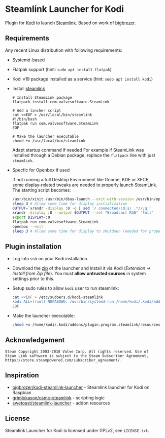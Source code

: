 # Steamlink Launcher for Kodi

Plugin for [Kodi](https://kodi.tv/) to launch [Steamlink](https://steamcommunity.com/app/353380/discussions/6/2806204039992195182/).
Based on work of [bigbrozer](https://github.com/bigbrozer/kodi-steamlink-launcher).

## Requirements

Any recent Linux distribution with following requirements:

* Systemd-based
* Flatpak support (hint: `sudo apt install flatpak`)
* Kodi v19 package installed as a service (hint: `sudo apt install kodi`)
* Install [steamlink](https://steamcommunity.com/app/353380/discussions/0/1743353164093954254)

    ```shell
    # Install SteamLink package
    flatpack install com.valvesoftware.SteamLink

    # Add a lancher script
    cat <<EOF > /usr/local/bin/steamlink
    #!/bin/bash
    flatpak run com.valvesoftware.SteamLink
    EOF

    # Make the launcher executable
    chmod +x /usr/local/bin/steamlink
    ```

    Adapt startup command if needed For example if SteamLink was installed through a Debian package, replace the `flatpack` line with just `steamlink`.

* Specfic for Openbox if used

    If not running a full Desktop Environment like Gnome, KDE or XFCE, some display-related tweaks are needed to properly launch SteamLink. The starting script becomes:

    ```bash
    /usr/bin/xinit /usr/bin/dbus-launch --exit-with-session /usr/bin/openbox-session -- :0 -nolisten tcp vt7 &
    sleep 3 # Allow some time for display initialization
    OUTPUT=`xrandr -display :0 -q | sed '/ connected/!d;s/ .*//;q'`
    xrandr -display :0 --output $OUTPUT --set "Broadcast RGB" "Full"
    export DISPLAY=:0
    flatpak run com.valvesoftware.SteamLink
    openbox --exit
    sleep 3 # Allow some time for display to shutdown (needed for proper Kodi restart)
    ```

## Plugin installation

* Log into ssh on your Kodi installation.

* Download the [zip](https://github.com/jacen05/kodi-steamlink-launcher/releases) of the launcher and install it via Kodi (*Extension → Install from Zip file*). You must **allow untrusted sources** in system settings prior to this.

* Setup sudo rules to allow `kodi` user to run steamlink:

    ```bash
    cat <<EOF > /etc/sudoers.d/kodi-steamlink
    kodi ALL=(root) NOPASSWD: /usr/bin/systemd-run /home/kodi/.kodi/addons/plugin.program.steamlink/resources/lib/launcher.sh
    EOF
    ```

* Make the launcher executable:

    ```bash
    chmod +x /home/kodi/.kodi/addons/plugin.program.steamlink/resources/lib/launcher.sh
    ```

## Acknowledgement

```plain
Steam Copyright 2003-2018 Valve Corp. All rights reserved. Use of Steam Link software is subject to the Steam Subscriber Agreement, https://store.steampowered.com/subscriber_agreement/.
```

## Inspiration

* [bigbrozer/kodi-steamlink-launcher](https://github.com/bigbrozer/kodi-steamlink-launcher) - Steamlink launcher for Kodi on Raspbian
* [grimlokason/osmc-steamlink](https://gitlab.com/grimlokason/osmc-steamlink) - scripting logic
* [swetoast/steamlink-launcher](https://github.com/swetoast/steamlink-launcher) - addon resources

## License

Steamlink Launcher for Kodi is licensed under GPLv2, see `LICENSE.txt`.

